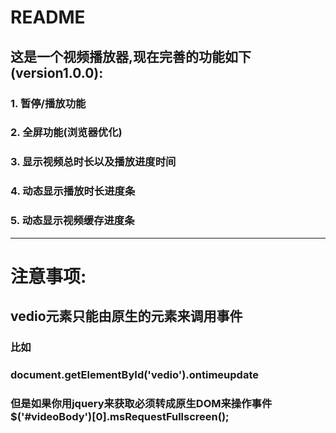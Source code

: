 
# README

## 这是一个视频播放器,现在完善的功能如下(version1.0.0):



### 1. 暂停/播放功能
### 2. 全屏功能(浏览器优化)
### 3. 显示视频总时长以及播放进度时间
### 4. 动态显示播放时长进度条
### 5. 动态显示视频缓存进度条

----------

# 注意事项:

## vedio元素只能由原生的元素来调用事件

### 比如 
### document.getElementById('vedio').ontimeupdate 
### 但是如果你用jquery来获取必须转成原生DOM来操作事件$('#videoBody')[0].msRequestFullscreen();

